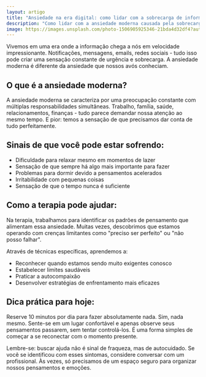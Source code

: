 ```yaml
---
layout: artigo
title: "Ansiedade na era digital: como lidar com a sobrecarga de informações"
description: "Como lidar com a ansiedade moderna causada pela sobrecarga de informações digitais"
image: https://images.unsplash.com/photo-1506905925346-21bda4d32df4?auto=format&fit=crop&w=800&q=80
---
```


Vivemos em uma era onde a informação chega a nós em velocidade impressionante. Notificações, mensagens, emails, redes sociais - tudo isso pode criar uma sensação constante de urgência e sobrecarga. A ansiedade moderna é diferente da ansiedade que nossos avós conheciam.

## O que é a ansiedade moderna?

A ansiedade moderna se caracteriza por uma preocupação constante com múltiplas responsabilidades simultâneas. Trabalho, família, saúde, relacionamentos, finanças - tudo parece demandar nossa atenção ao mesmo tempo. E pior: temos a sensação de que precisamos dar conta de tudo perfeitamente.

## Sinais de que você pode estar sofrendo:

- Dificuldade para relaxar mesmo em momentos de lazer
- Sensação de que sempre há algo mais importante para fazer
- Problemas para dormir devido a pensamentos acelerados
- Irritabilidade com pequenas coisas
- Sensação de que o tempo nunca é suficiente

## Como a terapia pode ajudar:

Na terapia, trabalhamos para identificar os padrões de pensamento que alimentam essa ansiedade. Muitas vezes, descobrimos que estamos operando com crenças limitantes como "preciso ser perfeito" ou "não posso falhar".

Através de técnicas específicas, aprendemos a:

- Reconhecer quando estamos sendo muito exigentes conosco
- Estabelecer limites saudáveis
- Praticar a autocompaixão
- Desenvolver estratégias de enfrentamento mais eficazes

## Dica prática para hoje:

Reserve 10 minutos por dia para fazer absolutamente nada. Sim, nada mesmo. Sente-se em um lugar confortável e apenas observe seus pensamentos passarem, sem tentar controlá-los. É uma forma simples de começar a se reconectar com o momento presente.

Lembre-se: buscar ajuda não é sinal de fraqueza, mas de autocuidado. Se você se identificou com esses sintomas, considere conversar com um profissional. Às vezes, só precisamos de um espaço seguro para organizar nossos pensamentos e emoções.
